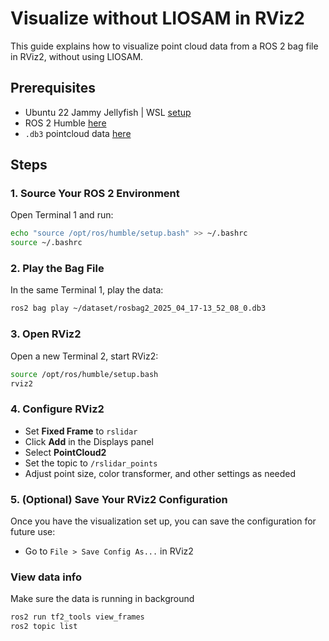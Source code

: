 # Visualize without LIOSAM in RViz2

This guide explains how to visualize point cloud data from a ROS 2 bag file in RViz2, without using LIOSAM.

## Prerequisites
- Ubuntu 22 Jammy Jellyfish | WSL [setup](https://github.com/vishnu1002/cmd-help/blob/main/wsl--help.md)
- ROS 2 Humble [here](https://docs.ros.org/en/humble/Installation/Ubuntu-Install-Debs.html)
- `.db3` pointcloud data [here](https://drive.google.com/drive/folders/1nU2QaPu0172DG_03LlEZBaHeRXACY1eU?usp=sharing)

## Steps

### 1. Source Your ROS 2 Environment
Open Terminal 1 and run:
```bash
echo "source /opt/ros/humble/setup.bash" >> ~/.bashrc
source ~/.bashrc
```

### 2. Play the Bag File
In the same Terminal 1, play the data:
```bash
ros2 bag play ~/dataset/rosbag2_2025_04_17-13_52_08_0.db3
```

### 3. Open RViz2
Open a new Terminal 2, start RViz2:
```bash
source /opt/ros/humble/setup.bash
rviz2
```

### 4. Configure RViz2
- Set **Fixed Frame** to `rslidar`
- Click **Add** in the Displays panel
- Select **PointCloud2**
- Set the topic to `/rslidar_points`
- Adjust point size, color transformer, and other settings as needed

### 5. (Optional) Save Your RViz2 Configuration
Once you have the visualization set up, you can save the configuration for future use:
- Go to `File > Save Config As...` in RViz2

### View data info
Make sure the data is running in background
```bash
ros2 run tf2_tools view_frames
ros2 topic list
```
